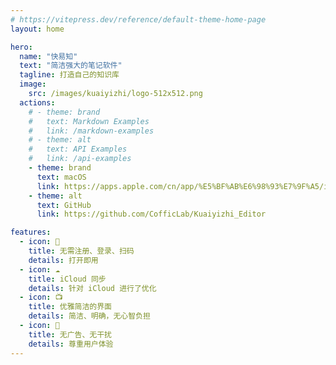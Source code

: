 ```yaml
---
# https://vitepress.dev/reference/default-theme-home-page
layout: home

hero:
  name: "快易知"
  text: "简洁强大的笔记软件"
  tagline: 打造自己的知识库
  image: 
    src: /images/kuaiyizhi/logo-512x512.png
  actions:
    # - theme: brand
    #   text: Markdown Examples
    #   link: /markdown-examples
    # - theme: alt
    #   text: API Examples
    #   link: /api-examples
    - theme: brand
      text: macOS
      link: https://apps.apple.com/cn/app/%E5%BF%AB%E6%98%93%E7%9F%A5/id6457892799
    - theme: alt
      text: GitHub
      link: https://github.com/CofficLab/Kuaiyizhi_Editor

features:
  - icon: 🔕
    title: 无需注册、登录、扫码
    details: 打开即用
  - icon: ☁️
    title: iCloud 同步
    details: 针对 iCloud 进行了优化
  - icon: 📺
    title: 优雅简洁的界面
    details: 简洁、明确，无心智负担
  - icon: 🍵
    title: 无广告、无干扰
    details: 尊重用户体验
---
```

